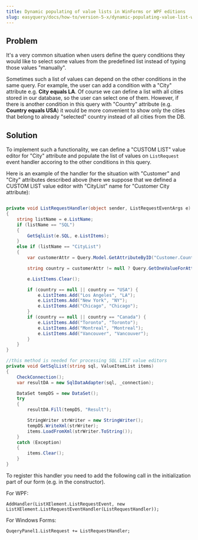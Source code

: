 ```yaml
---
title: Dynamic populating of value lists in WinForms or WPF editions
slug: easyquery/docs/how-to/version-5-x/dynamic-populating-value-list-winforms-wpf
---
```



## Problem

It's a very common situation when users define the query conditions they would like to select some values from the predefined list instead of typing those values "manually".

Sometimes such a list of values can depend on the other conditions in the same query. For example, the user can add a condition with a "City" attribute e.g. __City equals LA__. Of course we can define a list with all cities stored in our database, so the user can select one of them. However, if there is another condition in this query with "Country" attribute (e.g. __Country equals USA__) it would be more convenient to show only the cities that belong to already "selected" country instead of all cities from the DB.

## Solution

To implement such a functionality, we can define a "CUSTOM LIST" value editor for "City" attribute and populate the list of values on `ListRequest` event handler accoring to the other conditions in this query. 

Here is an example of the handler for the situation with "Customer" and "City" attributes described above (here we suppose that we defined a CUSTOM LIST value editor with "CityList" name for "Customer City attribute):

```c#

private void ListRequestHandler(object sender, ListRequestEventArgs e)
{
	string listName = e.ListName;
	if (listName == "SQL")
	{
		GetSqlList(e.SQL, e.ListItems);
	}
	else if (listName == "CityList")
	{
		var customerAttr = Query.Model.GetAttributeByID("Customer.Country", false);

		string country = customerAttr != null ? Query.GetOneValueForAttr(customerAttr) : null;

		e.ListItems.Clear();

		if (country == null || country == "USA") {
			e.ListItems.Add("Los Angeles", "LA");
			e.ListItems.Add("New York", "NY");
			e.ListItems.Add("Chicago", "Chicago");
		}
		if (country == null || country == "Canada") {
			e.ListItems.Add("Toronto", "Toronto");
			e.ListItems.Add("Montreal", "Montreal");
			e.ListItems.Add("Vancouver", "Vancouver");
		}
	}
}

//this method is needed for processing SQL LIST value editors
private void GetSqlList(string sql, ValueItemList items)
{
	CheckConnection();
	var resultDA = new SqlDataAdapter(sql, _connection);

	DataSet tempDS = new DataSet();
	try
	{
		resultDA.Fill(tempDS, "Result");

		StringWriter strWriter = new StringWriter();
		tempDS.WriteXml(strWriter);
		items.LoadFromXml(strWriter.ToString());
	}
	catch (Exception)
	{
		items.Clear();
	}
}
```




To register this handler you need to add the following call in the initialization part of our form (e.g. in the constructor).

For WPF:

```
AddHandler(ListXElement.ListRequestEvent, new ListXElement.ListRequestEventHandler(ListRequestHandler));
```


For Windows Forms:

```
QuqeryPanel1.ListRequest += ListRequestHandler;
```